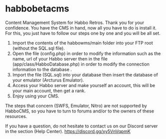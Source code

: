 # habbobetacms
Content Management System for Habbo Retros.
Thank you for your confidence.
You have the CMS in hand, now all you have to do is install it.
For this, you just have to follow our steps one by one and you will be all set.

1. Import the contents of the habbowms/main folder into your FTP root (without the SQL.sql file).
2. Open the file (config.php) in order to modify the information such as the name, url of your Habbo server then in the file (app/class/HabboDatabase.php) in order to modify the connection information to the database .
3. Import the file (SQL.sql) into your database then insert the database of your emulator (Arcturus Emulator).
4. Access your Habbo server and make yourself an account, this will be your main account, then get a rank.
5. Enjoy using your CMS.

The steps that concern (SWFS, Emulator, Nitro) are not supported by HabboCMS, so you have to turn to forums and/or to the owners of these resources.

If you have a question, do not hesitate to contact us on our Discord server in the section (Help Center).
https://discord.gg/xy5VnVqpmK
